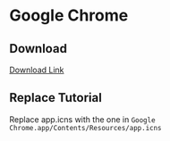 # Google Chrome



## Download

[Download Link]( app.icns )


## Replace Tutorial

Replace app.icns with the one in `Google Chrome.app/Contents/Resources/app.icns`


